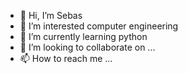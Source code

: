 - 👋 Hi, I’m Sebas
- 👀 I’m interested computer engineering
- 🌱 I’m currently learning python
- 💞️ I’m looking to collaborate on ...
- 📫 How to reach me ...

<!---
ImSe6as/ImSe6as is a ✨ special ✨ repository because its `README.md` (this file) appears on your GitHub profile.
You can click the Preview link to take a look at your changes.
--->
